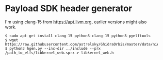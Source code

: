# Payload SDK header generator

I'm using clang-15 from https://apt.llvm.org, earlier versions might also work.

```console
$ sudo apt-get install clang-15 python3-clang-15 python3-pyelftools
$ wget https://raw.githubusercontent.com/astrelsky/GhidraOrbis/master/data/nid_db.xml
$ python3 hgen.py --inc-dir ../include --prx /path_to_elfs/libkernel_web.sprx > libkernel_web.h
```
